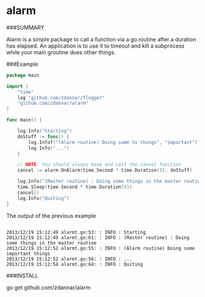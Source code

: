 alarm
=======

###SUMMARY

Alarm is a simple package to call a function via a go routine after a duration
has elapsed.  An application is to use it to timeout and kill a subprocess while 
your main groutine does other things.

###Example

```go
package main

import (
    "time"
    log "github.com/zdannar/flogger"
    "github.com/zdannar/alarm"
)

func main() {

    log.Info("Starting")
    doStuff := func() {
        log.Infof("(Alarm routine) Doing some %s things", "important")
        log.Info("...")
    }

    // NOTE: You should always have and call the cancel function
    cancel := alarm.OnAlarm(time.Second * time.Duration(3), doStuff)

    log.Info("(Master routine) : Doing some things in the master routine")
    time.Sleep(time.Second * time.Duration(5))
    cancel()
    log.Info("Quiting")
}
```

The output of the previous example

```

2013/12/19 15:12:49 alarmt.go:53: : INFO : Starting
2013/12/19 15:12:49 alarmt.go:61: : INFO : (Master routine) : Doing some things in the master routine
2013/12/19 15:12:52 alarmt.go:55: : INFO : (Alarm routine) Doing some important things
2013/12/19 15:12:52 alarmt.go:56: : INFO : ...
2013/12/19 15:12:54 alarmt.go:64: : INFO : Quiting

```

###INSTALL

go get github.com/zdannar/alarm

